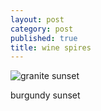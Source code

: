 ```yaml
---
layout: post
category: post
published: true
title: wine spires
---
```

![granite sunset]({{site.baseurl}}/media/wine-spires.jpeg)


burgundy sunset